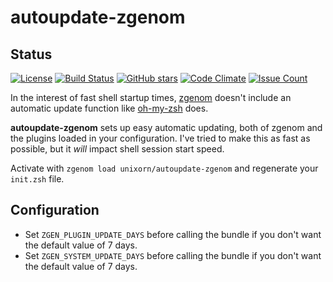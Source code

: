 # autoupdate-zgenom

## Status

[![License](https://img.shields.io/github/license/unixorn/autoupdate-zgen.svg)](https://opensource.org/licenses/Apache-2.0)
[![Build Status](https://travis-ci.org/unixorn/autoupdate-zgen.svg?branch=master)](https://travis-ci.org/unixorn/autoupdate-zgen)
[![GitHub stars](https://img.shields.io/github/stars/unixorn/autoupdate-zgen.svg)](https://github.com/unixorn/autoupdate-zgen/stargazers)
[![Code Climate](https://codeclimate.com/github/unixorn/autoupdate-zgen/badges/gpa.svg)](https://codeclimate.com/github/unixorn/autoupdate-zgen)
[![Issue Count](https://codeclimate.com/github/unixorn/autoupdate-zgen/badges/issue_count.svg)](https://codeclimate.com/github/unixorn/autoupdate-zgen)

In the interest of fast shell startup times, [zgenom](https://github.com/jandamm/zgenom) doesn't include an automatic update function like [oh-my-zsh](https://github.com/robbyrussell/oh-my-zsh) does.

**autoupdate-zgenom** sets up easy automatic updating, both of zgenom and the plugins loaded in your configuration. I've tried to make this as fast as possible, but it _will_ impact shell session start speed.

Activate with `zgenom load unixorn/autoupdate-zgenom` and regenerate your `init.zsh` file.

## Configuration

* Set `ZGEN_PLUGIN_UPDATE_DAYS` before calling the bundle if you don't want the default value of 7 days.
* Set `ZGEN_SYSTEM_UPDATE_DAYS` before calling the bundle if you don't want the default value of 7 days.
